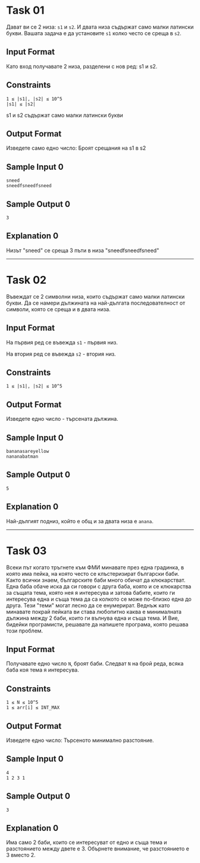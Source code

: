 # Task 01

Дават ви се 2 низа: `s1` и `s2`. И двата низа съдържат само малки латински букви. Вашата задача е да установите `s1` колко често се среща в `s2`.

## Input Format

Като вход получавате 2 низа, разделени с нов ред: s1 и s2.

## Constraints

```
1 ≤ |s1|, |s2| ≤ 10^5
|s1| ≤ |s2|
```

s1 и s2 съдържат само малки латински букви

## Output Format

Изведете само едно число: Броят срещания на s1 в s2

## Sample Input 0

```
sneed
sneedfsneedfsneed
```

## Sample Output 0

```
3
```

## Explanation 0

Низът "sneed" се среща 3 пъти в низа "sneedfsneedfsneed"

***

# Task 02

Въвеждат се 2 символни низа, които съдържат само малки латински букви. Да се намери дължината на най-дългата последователност от символи, която се среща и в двата низа.

## Input Format

На първия ред се въвежда `s1` - първия низ.

На втория ред се въвежда `s2` - втория низ.

## Constraints

```
1 ≤ |s1|, |s2| ≤ 10^5
```

## Output Format

Изведете едно число - търсената дължина.

## Sample Input 0

```
bananasareyellow
nananabatman
```

## Sample Output 0

```
5
```

## Explanation 0

Най-дългият подниз, който е общ и за двата низа е `anana`.

***

# Task 03

Всеки път когато тръгнете към ФМИ минавате през една градинка, в която има пейка, на която често се клъстеризират български баби. Както всички знаем, българските баби много обичат да клюкарстват. Една баба обаче иска да си говори с друга баба, която и се клюкарства за същата тема, която нея я интересува и затова бабите, които ги интересува една и съща тема да са колкото се може по-близко една до друга. Тези "теми" могат лесно да се енумерират. Веднъж като минавате покрай пейката ви става любопитно каква е минималната дължина между 2 баби, които ги вълнува една и съща тема. И Вие, бидейки програмисти, решавате да напишете програма, която решава този проблем.

## Input Format

Получавате едно число `N`, броят баби. Следват `N` на брой реда, всяка баба коя тема я интересува.

## Constraints

```
1 ≤ N ≤ 10^5
1 ≤ arr[i] ≤ INT_MAX
```

## Output Format

Изведете едно число: Търсеното минимално разстояние.

## Sample Input 0

```
4
1 2 3 1
```

## Sample Output 0

```
3
```

## Explanation 0

Има само 2 баби, които се интересуват от едно и съща тема и разстоянието между двете е 3. Обърнете внимание, че разстоянието е 3 вместо 2.
